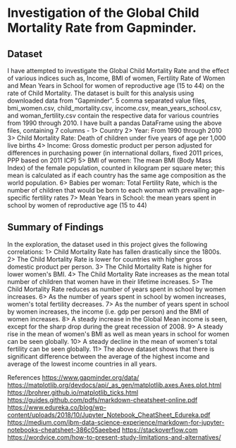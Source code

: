 # Investigation of the Global Child Mortality Rate from Gapminder.

## Dataset
I have attempted to investigate the Global Child Mortality Rate and the effect
of various indices such as, Income, BMI of women, Fertility Rate of Women and
Mean Years in School for women of reproductive age (15 to 44) on the rate of
Child Mortality. The dataset is built for this analysis using downloaded data
from "Gapminder". 5 comma separated value files, bmi_women.csv,
child_mortality.csv, income.csv, mean_years_school.csv, and woman_fertility.csv
contain the respective data for various countries from 1990 through 2010.
I have built a pandas DataFrame using the above files, containing 7 columns -
1> Country
2> Year: From 1990 through 2010
3> Child Mortality Rate: Death of children under five years of age per 1,000
live births
4> Income: Gross domestic product per person adjusted for differences in
purchasing power (in international dollars, fixed 2011 prices, PPP based on
2011 ICP)
5> BMI of women: The mean BMI (Body Mass Index) of the female population,
counted in kilogram per square meter; this mean is calculated as if each country
has the same age composition as the world population.
6> Babies per woman: Total Fertility Rate, which is the number of children that
would be born to each woman with prevailing age-specific fertility rates
7> Mean Years in School: the mean years spent in school by women of reproductive
age (15 to 44)


## Summary of Findings
In the exploration, the dataset used in this project gives the following
correlations:
1> Child Mortality Rate has fallen drastically since the 1800s.
2> The Child Mortality Rate is lower for countries with higher gross domestic
product per person.
3> The Child Mortality Rate is higher for lower women's BMI.
4> The Child Mortality Rate increases as the mean total number of children that
women have in their lifetime increases.
5> The Child Mortality Rate reduces as number of years spent in school by women
increases.
6> As the number of years spent in school by women increases, women's total
fertility decreases.
7> As the number of years spent in school by women increases, the income
(i.e. gdp per person) and the BMI of women increases.
8> A steady increase in the Global Mean income is seen, except for the sharp drop
during the great recession of 2008.
9> A steady rise in the mean of women's BMI as well as mean years in school for
women can be seen globally.
10> A steady decline in the mean of women's total fertility can be seen globally.
11> The above dataset shows that there is significant difference between the
average of the highest income and average of the lowest income countries in all
years.

References
https://www.gapminder.org/data/
https://matplotlib.org/devdocs/api/_as_gen/matplotlib.axes.Axes.plot.html
https://brohrer.github.io/matplotlib_ticks.html
https://guides.github.com/pdfs/markdown-cheatsheet-online.pdf
https://www.edureka.co/blog/wp-content/uploads/2018/10/Jupyter_Notebook_CheatSheet_Edureka.pdf
https://medium.com/ibm-data-science-experience/markdown-for-jupyter-notebooks-cheatsheet-386c05aeebed
https://stackoverflow.com
https://wordvice.com/how-to-present-study-limitations-and-alternatives/
